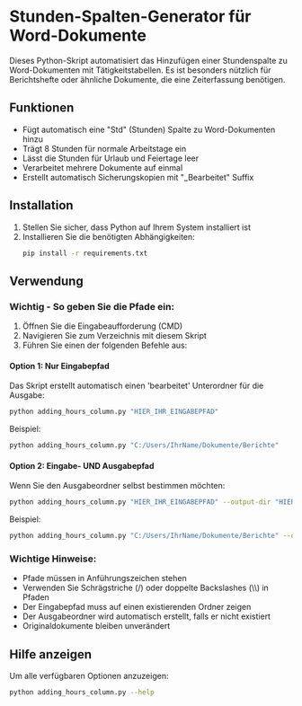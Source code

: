 # Stunden-Spalten-Generator für Word-Dokumente

Dieses Python-Skript automatisiert das Hinzufügen einer Stundenspalte zu Word-Dokumenten mit Tätigkeitstabellen. Es ist besonders nützlich für Berichtshefte oder ähnliche Dokumente, die eine Zeiterfassung benötigen.

## Funktionen

- Fügt automatisch eine "Std" (Stunden) Spalte zu Word-Dokumenten hinzu
- Trägt 8 Stunden für normale Arbeitstage ein
- Lässt die Stunden für Urlaub und Feiertage leer
- Verarbeitet mehrere Dokumente auf einmal
- Erstellt automatisch Sicherungskopien mit "_Bearbeitet" Suffix

## Installation

1. Stellen Sie sicher, dass Python auf Ihrem System installiert ist
2. Installieren Sie die benötigten Abhängigkeiten:
   ```bash
   pip install -r requirements.txt
   ```

## Verwendung

### Wichtig - So geben Sie die Pfade ein:

1. Öffnen Sie die Eingabeaufforderung (CMD)
2. Navigieren Sie zum Verzeichnis mit diesem Skript
3. Führen Sie einen der folgenden Befehle aus:

#### Option 1: Nur Eingabepfad
Das Skript erstellt automatisch einen 'bearbeitet' Unterordner für die Ausgabe:
```bash
python adding_hours_column.py "HIER_IHR_EINGABEPFAD"
```

Beispiel:
```bash
python adding_hours_column.py "C:/Users/IhrName/Dokumente/Berichte"
```

#### Option 2: Eingabe- UND Ausgabepfad
Wenn Sie den Ausgabeordner selbst bestimmen möchten:
```bash
python adding_hours_column.py "HIER_IHR_EINGABEPFAD" --output-dir "HIER_IHR_AUSGABEPFAD"
```

Beispiel:
```bash
python adding_hours_column.py "C:/Users/IhrName/Dokumente/Berichte" --output-dir "C:/Users/IhrName/Dokumente/Berichte/Bearbeitet"
```

### Wichtige Hinweise:

- Pfade müssen in Anführungszeichen stehen
- Verwenden Sie Schrägstriche (/) oder doppelte Backslashes (\\\\) in Pfaden
- Der Eingabepfad muss auf einen existierenden Ordner zeigen
- Der Ausgabeordner wird automatisch erstellt, falls er nicht existiert
- Originaldokumente bleiben unverändert

## Hilfe anzeigen

Um alle verfügbaren Optionen anzuzeigen:
```bash
python adding_hours_column.py --help
```
